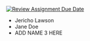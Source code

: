 [![Review Assignment Due Date](https://classroom.github.com/assets/deadline-readme-button-22041afd0340ce965d47ae6ef1cefeee28c7c493a6346c4f15d667ab976d596c.svg)](https://classroom.github.com/a/8U3h_cTH)
* Jericho Lawson
* Jane Doe
* ADD NAME 3 HERE
